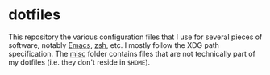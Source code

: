 # dotfiles

This repository the various configuration files that I use for several pieces of software, notably [Emacs](https://www.gnu.org/software/emacs/), [zsh](https://www.zsh.org/), etc.
I mostly follow the XDG path specification.
The [misc](misc/) folder contains files that are not technically part of my dotfiles (i.e. they don't reside in `$HOME`).
